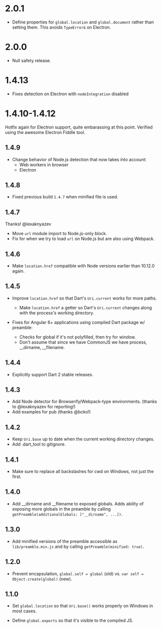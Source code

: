 # 2.0.1

* Define properties for `global.location` and `global.document` rather than
  setting them. This avoids `TypeError`s on Electron.

# 2.0.0

* Null safety release.

# 1.4.13

* Fixes detection on Electron with `nodeIntegration` disabled

# 1.4.10-1.4.12

Hotfix again for Electron support, quite embarassing at this point. Verified using the awesome Electron Fiddle tool.

## 1.4.9

* Change behavior of Node.js detection that now takes into account:
  - Web workers in browser
  - Electron 

## 1.4.8

* Fixed previous build `1.4.7` when minified file is used.

## 1.4.7

Thanks! @lexaknyazev

* Move `url` module import to Node.js-only block.
* Fix for when we try to load `url` on Node.js but are also using Webpack.

## 1.4.6

* Make `location.href` compatible with Node versions earlier than 10.12.0 again.

## 1.4.5

* Improve `location.href` so that Dart's `Uri.current` works for more paths.
    * Make `location.href` a getter so Dart's `Uri.current` changes along with the
      process's working directory.

* Fixes for Angular 6+ applications using compiled Dart package w/ preamble:
    * Checks for global if it's not polyfilled, then try for window.
    * Don't assume that since we have CommonJS we have process, __dirname, __filename.

## 1.4.4

* Explicitly support Dart 2 stable releases.

## 1.4.3

* Add Node detector for Browserify/Webpack-type environments. (thanks to @lexaknyazev for reporting!)
* Add examples for pub (thanks @bcko!)

## 1.4.2

* Keep `Uri.base` up to date when the current working directory changes.
* Add .dart_tool to gitignore. 

## 1.4.1

* Make sure to replace all backslashes for cwd on Windows, not just the first.

## 1.4.0

* Add __dirname and __filename to exposed globals. Adds ability of exposing more
  globals in the preamble by calling `getPreamble(additionalGlobals: ["__dirname", ...])`.

## 1.3.0

* Add minified versions of the preamble accessible as `lib/preamble.min.js` and
  by calling `getPreamble(minified: true)`.

## 1.2.0

* Prevent encapsulation, `global.self = global` (old) vs.
  `var self = Object.create(global)` (new).

## 1.1.0

* Set `global.location` so that `Uri.base()` works properly on Windows in most
  cases.

* Define `global.exports` so that it's visible to the compiled JS.
